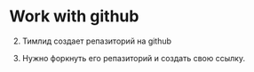 # Work with github

2. Тимлид создает репазиторий на github

3. Нужно форкнуть его репазиторий и создать свою ссылку.